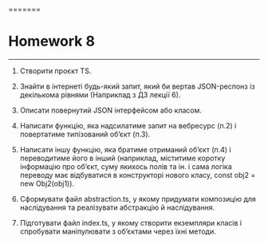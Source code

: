 =======
# Homework 8
____
1. Створити проєкт TS.

2. Знайти в інтернеті будь-який запит, який би вертав JSON-респонз із декількома рівнями (Наприклад з ДЗ лекції 6).

3. Описати повернутий JSON інтерфейсом або класом.

4. Написати функцію, яка надсилатиме запит на вебресурс (п.2) і повертатиме типізований об’єкт (п.3).

5. Написати іншу функцію, яка братиме отриманий об’єкт (п.4) і переводитиме його в інший (наприклад, міститиме коротку інформацію про об’єкт, суму якихось полів та ін. і сама логіка переводу має відбуватися в конструкторі нового класу, const obj2 = new Obj2(obj1)).

6. Сформувати файл abstraction.ts, у якому придумати композицію для наслідування та реалізувати абстракцію й наслідування.

7. Підготувати файл index.ts, у якому створити екземпляри класів і спробувати маніпулювати з об’єктами через їхні методи.
